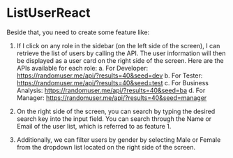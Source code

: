 # ListUserReact
Beside that, you need to create some feature like:
1.	If I click on any role in the sidebar (on the left side of the screen), I can retrieve the list of users by calling the API. The user information will then be displayed as a user card on the right side of the screen.
Here are the APIs available for each role:
a.	For Developer:
https://randomuser.me/api/?results=40&seed=dev
b.	For Tester:
https://randomuser.me/api/?results=40&seed=test
c.	For Business Analysis:
https://randomuser.me/api/?results=40&seed=ba
d.	For Manager:
https://randomuser.me/api/?results=40&seed=manager

2.	On the right side of the screen, you can search by typing the desired search key into the input field. You can search through the Name or Email of the user list, which is referred to as feature 1. 

3.	Additionally, we can filter users by gender by selecting Male or Female from the dropdown list located on the right side of the screen.
